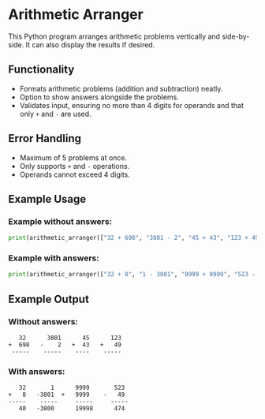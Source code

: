 # Arithmetic Arranger

This Python program arranges arithmetic problems vertically and side-by-side. It can also display the results if desired.

## **Functionality**
- Formats arithmetic problems (addition and subtraction) neatly.
- Option to show answers alongside the problems.
- Validates input, ensuring no more than 4 digits for operands and that only `+` and `-` are used.

## **Error Handling**
- Maximum of 5 problems at once.
- Only supports `+` and `-` operations.
- Operands cannot exceed 4 digits.


## **Example Usage**

### Example without answers:

```python
print(arithmetic_arranger(["32 + 698", "3801 - 2", "45 + 43", "123 + 49"]))
```

### Example with answers:

```python
print(arithmetic_arranger(["32 + 8", "1 - 3801", "9999 + 9999", "523 - 49"], True))
```

## **Example Output**

### Without answers:

```
   32      3801      45      123
+  698   -    2   +  43   +   49
 -----    -----    ----    -----
```

### With answers:

```
   32       1      9999       523 
+   8   -3801  +   9999    -   49 
-----    -----     -----     ----- 
   40   -3800      19998      474 

```
